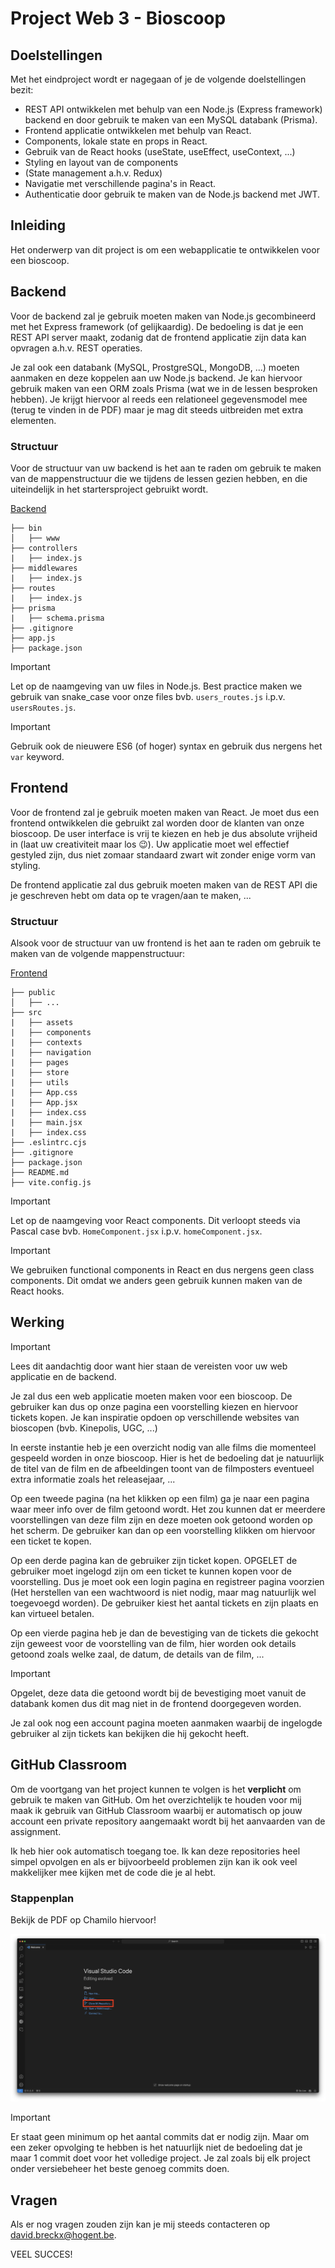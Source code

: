 # Project Web 3 - Bioscoop

## Doelstellingen

Met het eindproject wordt er nagegaan of je de volgende doelstellingen bezit:

- REST API ontwikkelen met behulp van een Node.js (Express framework) backend en door gebruik te maken van een MySQL databank (Prisma).
- Frontend applicatie ontwikkelen met behulp van React.
- Components, lokale state en props in React.
- Gebruik van de React hooks (useState, useEffect, useContext, ...)
- Styling en layout van de components
- (State management a.h.v. Redux)
- Navigatie met verschillende pagina's in React.
- Authenticatie door gebruik te maken van de Node.js backend met JWT.

## Inleiding

Het onderwerp van dit project is om een webapplicatie te ontwikkelen voor een bioscoop.

## Backend

Voor de backend zal je gebruik moeten maken van Node.js gecombineerd met het Express framework (of gelijkaardig). De bedoeling is dat je een REST API server maakt, zodanig dat de frontend applicatie zijn data kan opvragen a.h.v. REST operaties.

Je zal ook een databank (MySQL, ProstgreSQL, MongoDB, ...) moeten aanmaken en deze koppelen aan uw Node.js backend. Je kan hiervoor gebruik maken van een ORM zoals Prisma (wat we in de lessen besproken hebben). Je krijgt hiervoor al reeds een relationeel gegevensmodel mee (terug te vinden in de PDF) maar je mag dit steeds uitbreiden met extra elementen.

### Structuur

Voor de structuur van uw backend is het aan te raden om gebruik te maken van de mappenstructuur die we tijdens de lessen gezien hebben, en die uiteindelijk in het startersproject gebruikt wordt.

[Backend](./backend/)

```
├── bin
│   ├── www
├── controllers
|   ├── index.js
├── middlewares
|   ├── index.js
├── routes
|   ├── index.js
├── prisma
|   ├── schema.prisma
├── .gitignore
├── app.js
├── package.json
```

> [!IMPORTANT]
> Let op de naamgeving van uw files in Node.js. Best practice maken we gebruik van snake_case voor onze files bvb. `users_routes.js` i.p.v. `usersRoutes.js`.

> [!IMPORTANT]
> Gebruik ook de nieuwere ES6 (of hoger) syntax en gebruik dus nergens het `var` keyword.

## Frontend

Voor de frontend zal je gebruik moeten maken van React. Je moet dus een frontend ontwikkelen die gebruikt zal worden door de klanten van onze bioscoop. De user interface is vrij te kiezen en heb je dus absolute vrijheid in (laat uw creativiteit maar los 😉). Uw applicatie moet wel effectief gestyled zijn, dus niet zomaar standaard zwart wit zonder enige vorm van styling.

De frontend applicatie zal dus gebruik moeten maken van de REST API die je geschreven hebt om data op te vragen/aan te maken, ...

### Structuur

Alsook voor de structuur van uw frontend is het aan te raden om gebruik te maken van de volgende mappenstructuur:

[Frontend](./frontend/)

```
├── public
│   ├── ...
├── src
|   ├── assets
|   ├── components
|   ├── contexts
|   ├── navigation
|   ├── pages
|   ├── store
|   ├── utils
|   ├── App.css
|   ├── App.jsx
|   ├── index.css
|   ├── main.jsx
|   ├── index.css
├── .eslintrc.cjs
├── .gitignore
├── package.json
├── README.md
├── vite.config.js
```

> [!IMPORTANT]
> Let op de naamgeving voor React components. Dit verloopt steeds via Pascal case bvb. `HomeComponent.jsx` i.p.v. `homeComponent.jsx`.

> [!IMPORTANT]
> We gebruiken functional components in React en dus nergens geen class components. Dit omdat we anders geen gebruik kunnen maken van de React hooks.

## Werking

> [!IMPORTANT]
> Lees dit aandachtig door want hier staan de vereisten voor uw web applicatie en de backend.

Je zal dus een web applicatie moeten maken voor een bioscoop. De gebruiker kan dus op onze pagina een voorstelling kiezen en hiervoor tickets kopen. Je kan inspiratie opdoen op verschillende websites van bioscopen (bvb. Kinepolis, UGC, ...)

In eerste instantie heb je een overzicht nodig van alle films die momenteel gespeeld worden in onze bioscoop. Hier is het de bedoeling dat je natuurlijk de titel van de film en de afbeeldingen toont van de filmposters eventueel extra informatie zoals het releasejaar, ...

Op een tweede pagina (na het klikken op een film) ga je naar een pagina waar meer info over de film getoond wordt. Het zou kunnen dat er meerdere voorstellingen van deze film zijn en deze moeten ook getoond worden op het scherm. De gebruiker kan dan op een voorstelling klikken om hiervoor een ticket te kopen.

Op een derde pagina kan de gebruiker zijn ticket kopen. OPGELET de gebruiker moet ingelogd zijn om een ticket te kunnen kopen voor de voorstelling. Dus je moet ook een login pagina en registreer pagina voorzien (Het herstellen van een wachtwoord is niet nodig, maar mag natuurlijk wel toegevoegd worden). De gebruiker kiest het aantal tickets en zijn plaats en kan virtueel betalen.

Op een vierde pagina heb je dan de bevestiging van de tickets die gekocht zijn geweest voor de voorstelling van de film, hier worden ook details getoond zoals welke zaal, de datum, de details van de film, ...

> [!IMPORTANT]
> Opgelet, deze data die getoond wordt bij de bevestiging moet vanuit de databank komen dus dit mag niet in de frontend doorgegeven worden.

Je zal ook nog een account pagina moeten aanmaken waarbij de ingelogde gebruiker al zijn tickets kan bekijken die hij gekocht heeft.

## GitHub Classroom

Om de voortgang van het project kunnen te volgen is het **verplicht** om gebruik te maken van GitHub. Om het overzichtelijk te houden voor mij maak ik gebruik van GitHub Classroom waarbij er automatisch op jouw account een private repository aangemaakt wordt bij het aanvaarden van de assignment.

Ik heb hier ook automatisch toegang toe. Ik kan deze repositories heel simpel opvolgen en als er bijvoorbeeld problemen zijn kan ik ook veel makkelijker mee kijken met de code die je al hebt.

### Stappenplan

Bekijk de PDF op Chamilo hiervoor!

![VSCode!](./project/vscode.png)

> [!IMPORTANT]
> Er staat geen minimum op het aantal commits dat er nodig zijn. Maar om een zeker opvolging te hebben is het natuurlijk niet de bedoeling dat je maar 1 commit doet voor het volledige project. Je zal zoals bij elk project onder versiebeheer het beste genoeg commits doen.

## Vragen

Als er nog vragen zouden zijn kan je mij steeds contacteren op [david.breckx@hogent.be](mailto:david.breckx@hogent.be).

VEEL SUCCES!
